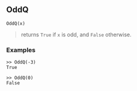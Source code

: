 ## OddQ

```
OddQ(x)
```

> returns `True` if `x` is odd, and `False` otherwise.

### Examples

```
>> OddQ(-3)
True

>> OddQ(0)
False
```